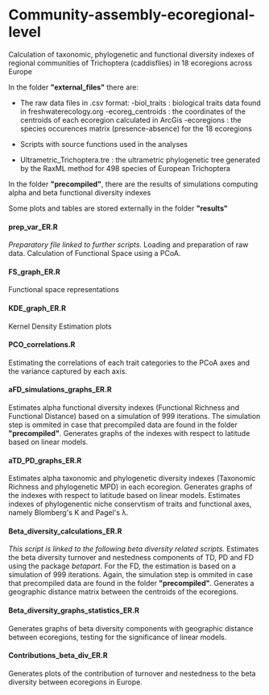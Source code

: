 # Community-assembly-ecoregional-level
Calculation of taxonomic, phylogenetic and functional diversity indexes of regional communities of Trichoptera (caddisflies) in 18 ecoregions across Europe


In the folder **"external_files"** there are:
  * The raw data files in .csv format:
-biol_traits : biological traits data found in freshwaterecology.org
-ecoreg_centroids : the coordinates of the centroids of each ecoregion calculated in ArcGis
-ecoregions : the species occurences matrix (presence-absence) for the 18 ecoregions

  * Scripts with source functions used in the analyses 

  * Ultrametric_Trichoptera.tre : the ultrametric phylogenetic tree generated by the RaxML method for 498 species of European Trichoptera

In the folder **"precompiled"**, there are the results of simulations computing alpha and beta functional diversity indexes

Some plots and tables are stored externally in the folder **"results"**


#### prep_var_ER.R
_Preparatory file linked to further scripts._
Loading and preparation of raw data. Calculation of Functional Space using a PCoA. 

#### FS_graph_ER.R
Functional space representations

#### KDE_graph_ER.R
Kernel Density Estimation plots

#### PCO_correlations.R
Estimating the correlations of each trait categories to the PCoA axes and the variance captured by each axis. 

#### aFD_simulations_graphs_ER.R
Estimates alpha functional diversity indexes (Functional Richness and Functional Distance) based on a simulation of 999 iterations.
The simulation step is ommited in case that precompiled data are found in the folder **"precompiled"**.
Generates graphs of the indexes with respect to latitude based on linear models.

#### aTD_PD_graphs_ER.R
Estimates alpha taxonomic and phylogenetic diversity indexes (Taxonomic Richness and phylogenetic MPD) in each ecoregion. 
Generates graphs of the indexes with respect to latitude based on linear models. 
Estimates indexes of phylogenentic niche conservtism of traits and functional axes, namely Blomberg's K and Pagel's λ.

#### Beta_diversity_calculations_ER.R
_This script is linked to the following beta diversity related scripts._
Estimates the beta diversity turnover and nestedness components of TD, PD and FD using the package _betapart_.
For the FD, the estimation is based on a simulation of 999 iterations. Again, the simulation step is ommited in case that precompiled data are found in the folder **"precompiled"**.
Generates a geographic distance matrix between the centroids of the ecoregions. 

#### Beta_diversity_graphs_statistics_ER.R
Generates graphs of beta diversity components with geographic distance between ecoregions, testing for the significance of linear models. 

#### Contributions_beta_div_ER.R
Generates plots of the contribution of turnover and nestedness to the beta diversity between ecoregions in Europe. 

